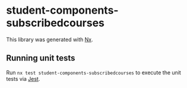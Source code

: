 # student-components-subscribedcourses

This library was generated with [Nx](https://nx.dev).

## Running unit tests

Run `nx test student-components-subscribedcourses` to execute the unit tests via [Jest](https://jestjs.io).
